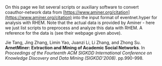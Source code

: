 On this page we list several scripts or auxiliary software to convert coauthor-network data from [https://www.aminer.org/citation](https://www.aminer.org/citation) into the input format of eventnet.hyper for analysis with RHEM. Note that the actual data is provided by Aminer - here we just list scripts to preprocess and analyze this data with RHEM. A reference for the data is (see their webpage given above).

Jie Tang, Jing Zhang, Limin Yao, Juanzi Li, Li Zhang, and Zhong Su. **ArnetMiner: Extraction and Mining of Academic Social Networks**. In _Proceedings of the Fourteenth ACM SIGKDD International Conference on Knowledge Discovery and Data Mining (SIGKDD'2008)_. pp.990-998.


